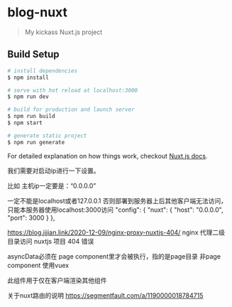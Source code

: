 # blog-nuxt

> My kickass Nuxt.js project

## Build Setup

``` bash
# install dependencies
$ npm install

# serve with hot reload at localhost:3000
$ npm run dev

# build for production and launch server
$ npm run build
$ npm start

# generate static project
$ npm run generate
```

For detailed explanation on how things work, checkout [Nuxt.js docs](https://nuxtjs.org).

我们需要对启动ip进行一下设置。

比如 主机ip一定要是：“0.0.0.0” 

一定不能是localhost或者127.0.0.1 否则部署到服务器上后其他客户端无法访问，只能本服务器使用localhost:3000访问
"config": {
    "nuxt": {
      "host": "0.0.0.0",
      "port": 3000
    }
},

https://blog.jijian.link/2020-12-09/nginx-proxy-nuxtjs-404/
nginx 代理二级目录访问 nuxtjs 项目 404 错误

asyncData必须在 page component里才会被执行，指的是page目录
非page component 使用vuex

<client-only> 此组件用于仅在客户端渲染其他组件

关于nuxt路由的说明
https://segmentfault.com/a/1190000018784715
